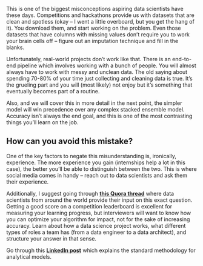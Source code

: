 This is one of the biggest misconceptions aspiring data scientists have these days. Competitions and hackathons provide us with datasets that are clean and spotless (okay – I went a little overboard, but you get the hang of it). You download them, and start working on the problem. Even those datasets that have columns with missing values don’t require you to work your brain cells off – figure out an imputation technique and fill in the blanks.

Unfortunately, real-world projects don’t work like that. There is an end-to-end pipeline which involves working with a bunch of people. You will almost always have to work with messy and unclean data. The old saying about spending 70-80% of your time just collecting and cleaning data is true. It’s the grueling part and you will (most likely) not enjoy but it’s something that eventually becomes part of a routine.

Also, and we will cover this in more detail in the next point, the simpler model will win precedence over any complex stacked ensemble model. Accuracy isn’t always the end goal, and this is one of the most contrasting things you’ll learn on the job.

## How can you avoid this mistake?

One of the key factors to negate this misunderstanding is, ironically, experience. The more experience you gain (internships help a lot in this case), the better you’ll be able to distinguish between the two. This is where social media comes in handy – reach out to data scientists and ask them their experience.

Additionally, I suggest going through **[this Quora thread](https://www.quora.com/How-similar-are-Kaggle-competitions-to-what-data-scientists-do)** where data scientists from around the world provide their input on this exact question. Getting a good score on a competition leaderboard is excellent for measuring your learning progress, but interviewers will want to know how you can optimize your algorithm for impact, not for the sake of increasing accuracy. Learn about how a data science project works, what different types of roles a team has (from a data engineer to a data architect), and structure your answer in that sense.

Go through this **[LinkedIn post](https://www.linkedin.com/pulse/standard-methodology-analytical-models-olav-laudy/?trk=prof-post)** which explains the standard methodology for analytical models.